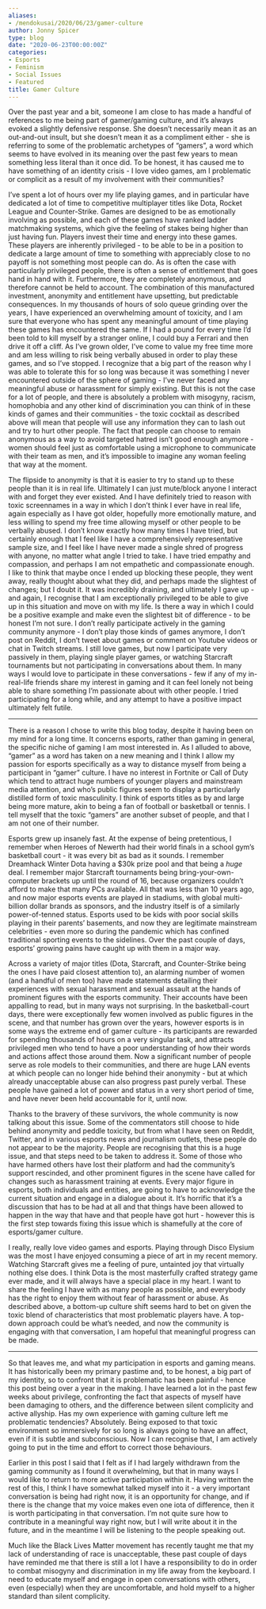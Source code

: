 ```yaml
---
aliases:
- /mendokusai/2020/06/23/gamer-culture
author: Jonny Spicer
type: blog
date: "2020-06-23T00:00:00Z"
categories:
- Esports
- Feminism
- Social Issues
- Featured
title: Gamer Culture
---
```

Over the past year and a bit, someone I am close to has made a handful of references to me being part of gamer/gaming culture, and it’s always evoked a slightly defensive response. She doesn’t necessarily mean it as an out-and-out insult, but she doesn’t mean it as a compliment either - she is referring to some of the problematic archetypes of “gamers”, a word which seems to have evolved in its meaning over the past few years to mean something less literal than it once did. To be honest, it has caused me to have something of an identity crisis - I love video games, am I problematic or complicit as a result of my involvement with their communities?

I’ve spent a lot of hours over my life playing games, and in particular have dedicated a lot of time to competitive multiplayer titles like Dota, Rocket League and Counter-Strike. Games are designed to be as emotionally involving as possible, and each of these games have ranked ladder matchmaking systems, which give the feeling of stakes being higher than just having fun. Players invest their time and energy into these games. These players are inherently privileged - to be able to be in a position to dedicate a large amount of time to something with appreciably close to no payoff is not something most people can do. As is often the case with particularly privileged people, there is often a sense of entitlement that goes hand in hand with it. Furthermore, they are completely anonymous, and therefore cannot be held to account. The combination of this manufactured investment, anonymity and entitlement have upsetting, but predictable consequences. In my thousands of hours of solo queue grinding over the years, I have experienced an overwhelming amount of toxicity, and I am sure that everyone who has spent any meaningful amount of time playing these games has encountered the same. If I had a pound for every time I’d been told to kill myself by a stranger online, I could buy a Ferrari and then drive it off a cliff. As I’ve grown older, I’ve come to value my free time more and am less willing to risk being verbally abused in order to play these games, and so I’ve stopped. I recognize that a big part of the reason why I was able to tolerate this for so long was because it was something I never encountered outside of the sphere of gaming  - I’ve never faced any meaningful abuse or harassment for simply existing. But this is not the case for a lot of people, and there is absolutely a problem with misogyny, racism, homophobia and any other kind of discrimination you can think of in these kinds of games and their communities - the toxic cocktail as described above will mean that people will use any information they can to lash out and try to hurt other people. The fact that people can choose to remain anonymous as a way to avoid targeted hatred isn’t good enough anymore - women should feel just as comfortable using a microphone to communicate with their team as men, and it’s impossible to imagine any woman feeling that way at the moment.

The flipside to anonymity is that it is easier to try to stand up to these people than it is in real life. Ultimately I can just mute/block anyone I interact with and forget they ever existed. And I have definitely tried to reason with toxic screennames in a way in which I don’t think I ever have in real life, again especially as I have got older, hopefully more emotionally mature, and less willing to spend my free time allowing myself or other people to be verbally abused. I don’t know exactly how many times I have tried, but certainly enough that I feel like I have a comprehensively representative sample size, and I feel like I have never made a single shred of progress with anyone, no matter what angle I tried to take. I have tried empathy and compassion, and perhaps I am not empathetic and compassionate enough. I like to think that maybe once I ended up blocking these people, they went away, really thought about what they did, and perhaps made the slightest of changes; but I doubt it. It was incredibly draining, and ultimately I gave up - and again, I recognise that I am exceptionally privileged to be able to give up in this situation and move on with my life. Is there a way in which I could be a positive example and make even the slightest bit of difference - to be honest I’m not sure. I don’t really participate actively in the gaming community anymore - I don’t play those kinds of games anymore, I don’t post on Reddit, I don’t tweet about games or comment on Youtube videos or chat in Twitch streams. I still love games, but now I participate very passively in them, playing single player games, or watching Starcraft tournaments but not participating in conversations about them. In many ways I would love to participate in these conversations - few if any of my in-real-life friends share my interest in gaming and it can feel lonely not being able to share something I’m passionate about with other people. I tried participating for a long while, and any attempt to have a positive impact ultimately felt futile.

___

There is a reason I chose to write this blog today, despite it having been on my mind for a long time. It concerns esports, rather than gaming in general, the specific niche of gaming I am most interested in. As I alluded to above, “gamer” as a word has taken on a new meaning and I think I allow my passion for esports specifically as a way to distance myself from being a participant in “gamer” culture. I have no interest in Fortnite or Call of Duty which tend to attract huge numbers of younger players and mainstream media attention, and who’s public figures seem to display a particularly distilled form of toxic masculinity. I think of esports titles as by and large being more mature, akin to being a fan of football or basketball or tennis. I tell myself that the toxic “gamers” are another subset of people, and that I am not one of their number.

Esports grew up insanely fast. At the expense of being pretentious, I remember when Heroes of Newerth had their world finals in a school gym’s basketball court - it was every bit as bad as it sounds. I remember Dreamhack Winter Dota having a $30k prize pool and that being a *huge* deal. I remember major Starcraft tournaments being bring-your-own-computer brackets up until the round of 16, because organizers couldn’t afford to make that many PCs available. All that was less than 10 years ago, and now major esports events are played in stadiums, with global multi-billion dollar brands as sponsors, and the industry itself is of a similarly power-of-tenned status. Esports used to be kids with poor social skills playing in their parents’ basements, and now they are legitimate mainstream celebrities - even more so during the pandemic which has confined traditional sporting events to the sidelines. Over the past couple of days, esports’ growing pains have caught up with them in a major way.

Across a variety of major titles (Dota, Starcraft, and Counter-Strike being the ones I have paid closest attention to), an alarming number of women (and a handful of men too) have made statements detailing their experiences with sexual harassment and sexual assault at the hands of prominent figures with the esports community. Their accounts have been appalling to read, but in many ways not surprising. In the basketball-court days, there were exceptionally few women involved as public figures in the scene, and that number has grown over the years, however esports is in some ways the extreme end of gamer culture - its participants are rewarded for spending thousands of hours on a very singular task, and attracts privileged men who tend to have a poor understanding of how their words and actions affect those around them. Now a significant number of people serve as role models to their communities, and there are huge LAN events at which people can no longer hide behind their anonymity - but at which already unacceptable abuse can also progress past purely verbal. These people have gained a lot of power and status in a very short period of time, and have never been held accountable for it, until now.

Thanks to the bravery of these survivors, the whole community is now talking about this issue. Some of the commentators still choose to hide behind anonymity and peddle toxicity, but from what I have seen on Reddit, Twitter, and in various esports news and journalism outlets, these people do not appear to be the majority. People are recognising that this is a huge issue, and that steps need to be taken to address it. Some of those who have harmed others have lost their platform and had the community’s support rescinded, and other prominent figures in the scene have called for changes such as harassment training at events. Every major figure in esports, both individuals and entities, are going to have to acknowledge the current situation and engage in a dialogue about it. It’s horrific that it’s a discussion that has to be had at all and that things have been allowed to happen in the way that have and that people have got hurt - however this is the first step towards fixing this issue which is shamefully at the core of esports/gamer culture.

I really, really love video games and esports. Playing through Disco Elysium was the most I have enjoyed consuming a piece of art in my recent memory. Watching Starcraft gives me a feeling of pure, untainted joy that virtually nothing else does. I think Dota is the most masterfully crafted strategy game ever made, and it will always have a special place in my heart. I want to share the feeling I have with as many people as possible, and everybody has the right to enjoy them without fear of harassment or abuse. As described above, a bottom-up culture shift seems hard to bet on given the toxic blend of characteristics that most problematic players have. A top-down approach could be what’s needed, and now the community is engaging with that conversation, I am hopeful that meaningful progress can be made.

___

So that leaves me, and what my participation in esports and gaming means. It has historically been my primary pastime and, to be honest, a big part of my identity, so to confront that it is problematic has been painful - hence this post being over a year in the making. I have learned a lot in the past few weeks about privilege, confronting the fact that aspects of myself have been damaging to others, and the difference between silent complicity and active allyship. Has my own experience with gaming culture left me problematic tendencies? Absolutely. Being exposed to that toxic environment so immersively for so long is always going to have an affect, even if it is subtle and subconscious. Now I can recognise that, I am actively going to put in the time and effort to correct those behaviours.

Earlier in this post I said that I felt as if I had largely withdrawn from the gaming community as I found it overwhelming, but that in many ways I would like to return to more active participation within it. Having written the rest of this, I think I have somewhat talked myself into it - a very important conversation is being had right now, it is an opportunity for change, and if there is the change that my voice makes even one iota of difference, then it is worth participating in that conversation. I’m not quite sure how to contribute in a meaningful way right now, but I will write about it in the future, and in the meantime I will be listening to the people speaking out.

Much like the Black Lives Matter movement has recently taught me that my lack of understanding of race is unacceptable, these past couple of days have reminded me that there is still a lot I have a responsibility to do in order to combat misogyny and discrimination in my life away from the keyboard. I need to educate myself and engage in open conversations with others, even (especially) when they are uncomfortable, and hold myself to a higher standard than silent complicity.
